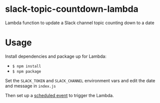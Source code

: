 # slack-topic-countdown-lambda

Lambda function to update a Slack channel topic counting down to a date

# Usage

Install dependencies and package up for Lambda:

* `$ npm install`
* `$ npm package`

Set the `SLACK_TOKEN` and `SLACK_CHANNEL` environment vars and edit the date and message in `index.js`

Then set up a [scheduled event](https://docs.aws.amazon.com/lambda/latest/dg/with-scheduled-events.html) to trigger
the Lambda.
